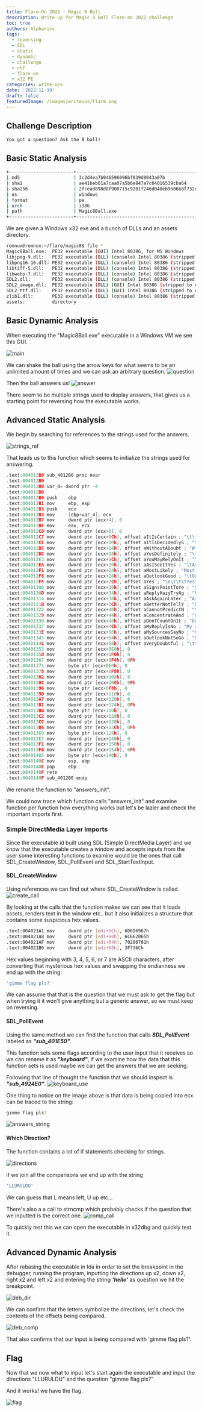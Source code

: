 ```yaml
---
title: Flare-On 2022 - Magic 8 Ball
description: Write-up for Magic 8 Ball Flare-on 2022 challenge
toc: true
authors: Alpharivs
tags:
  - reversing
  - SDL
  - static
  - dynamic
  - challenge
  - ctf
  - flare-on
  - x32 PE
categories: write-ups
date: '2022-11-19'
draft: false
featuredImage: /images/writeups/flare.png
---
```


## Challenge Description
```text
You got a question? Ask the 8 ball!
```
## Basic Static Analysis

```bash
+------------------------+------------------------------------------------------------------------------------+
| md5                    | 3c2d4ea7b946596096bf039d0043a07b                                                   |
| sha1                   | ae41beb01a7caa07a5b6e847a7c04016539cba64                                           |
| sha256                 | 2fcead898d8f900715c9201f246d040eb9686b8f732e683518e8ef92d26dfa89                   |
| os                     | windows                                                                            |
| format                 | pe                                                                                 |
| arch                   | i386                                                                               |
| path                   | Magic8Ball.exe                                                                     |
+------------------------+------------------------------------------------------------------------------------+
```

We are given a Windows x32 exe and a bunch of DLLs and an assets directory.

```bash
remnux@remnux:~/flare/magic8$ file *
Magic8Ball.exe:  PE32 executable (GUI) Intel 80386, for MS Windows
libjpeg-9.dll:   PE32 executable (DLL) (console) Intel 80386 (stripped to external PDB), for MS Windows
libpng16-16.dll: PE32 executable (DLL) (console) Intel 80386 (stripped to external PDB), for MS Windows
libtiff-5.dll:   PE32 executable (DLL) (console) Intel 80386 (stripped to external PDB), for MS Windows
libwebp-7.dll:   PE32 executable (DLL) (console) Intel 80386 (stripped to external PDB), for MS Windows
SDL2.dll:        PE32 executable (DLL) (console) Intel 80386 (stripped to external PDB), for MS Windows
SDL2_image.dll:  PE32 executable (DLL) (GUI) Intel 80386 (stripped to external PDB), for MS Windows
SDL2_ttf.dll:    PE32 executable (DLL) (GUI) Intel 80386 (stripped to external PDB), for MS Windows
zlib1.dll:       PE32 executable (DLL) (console) Intel 80386 (stripped to external PDB), for MS Windows
assets:          directory
```

## Basic Dynamic Analysis

When executing the "Magic8Ball.exe" executable in a Windows VM we see this GUI.

![main](images/main.png)

We can shake the ball using the arrow keys for what seems to be an unlimited amount of times and we can ask an arbitrary question.
![question](images/question.png)

Then the ball answers us!
![answer](images/answer.png)

There seem to be multiple strings used to display answers, that gives us a starting point for reversing how the executable works.

## Advanced Static Analysis

We begin by searching for references to the strings used for the answers.

![strings_ref](images/strings_ref.png)

That leads us to this function which seems to initialize the strings used for answering.
```c
.text:004012B0 sub_4012B0 proc near
.text:004012B0
.text:004012B0 var_4= dword ptr -4
.text:004012B0
.text:004012B0 push    ebp
.text:004012B1 mov     ebp, esp
.text:004012B3 push    ecx
.text:004012B4 mov     [ebp+var_4], ecx
.text:004012B7 mov     dword ptr [ecx+4], 0
.text:004012BE mov     eax, ecx
.text:004012C0 mov     dword ptr [ecx+8], 0
.text:004012C7 mov     dword ptr [ecx+0Ch], offset aItIsCertain ; "\t\tIt is\n\tcertain"
.text:004012CE mov     dword ptr [ecx+10h], offset aItIsDecidedlyS ; "\t\tIt is\n\tdecidedly\n\t\t\tso"
.text:004012D5 mov     dword ptr [ecx+14h], offset aWithoutADoubt ; "Without a\n\t\tdoubt"
.text:004012DC mov     dword ptr [ecx+18h], offset aYesDefinitely ; "\t\tYes\n\tdefinitely"
.text:004012E3 mov     dword ptr [ecx+1Ch], offset aYouMayRelyOnIt ; "\tYou may\n\trely on\n\t\t\tit"
.text:004012EA mov     dword ptr [ecx+20h], offset aAsISeeItYes ; "\tAs I see\n\t\tit, yes"
.text:004012F1 mov     dword ptr [ecx+24h], offset aMostLikely ; "Most likely"
.text:004012F8 mov     dword ptr [ecx+28h], offset aOutlookGood ; "\tOutlook\n\t\tgood"
.text:004012FF mov     dword ptr [ecx+2Ch], offset aYes ; "\n\t\t\tYes"
.text:00401306 mov     dword ptr [ecx+30h], offset aSignsPointToYe ; "Signs point\n\t\tto yes"
.text:0040130D mov     dword ptr [ecx+34h], offset aReplyHazyTryAg ; "Reply hazy,\n\ttry again"
.text:00401314 mov     dword ptr [ecx+38h], offset aAskAgainLater ; "Ask again\n\t\tlater"
.text:0040131B mov     dword ptr [ecx+3Ch], offset aBetterNotTellY ; "Better not\n\ttell you\n\t\tnow"
.text:00401322 mov     dword ptr [ecx+40h], offset aCannotPredictN ; "\tCannot\t\n\tpredict\n\t\tnow"
.text:00401329 mov     dword ptr [ecx+44h], offset aConcentrateAnd ; "Concentrate\n\tand ask\n\t\tagain"
.text:00401330 mov     dword ptr [ecx+48h], offset aDonTCountOnIt ; "Don't count\n\t\ton it"
.text:00401337 mov     dword ptr [ecx+4Ch], offset aMyReplyIsNo ; "My reply is\n\t\t\tno"
.text:0040133E mov     dword ptr [ecx+50h], offset aMySourcesSayNo ; "My sources\n\t\t\tsay\n\t\t\tno"
.text:00401345 mov     dword ptr [ecx+54h], offset aOutlookNotSoGo ; "Outlook not\n\tso good"
.text:0040134C mov     dword ptr [ecx+58h], offset aVeryDoubtful ; "\t\tVery\n\tdoubtful"
.text:00401353 mov     dword ptr [ecx+0E0h], 0
.text:0040135D mov     dword ptr [ecx+0F0h], 0
.text:00401367 mov     dword ptr [ecx+0F4h], 0Fh
.text:00401371 mov     byte ptr [ecx+0E0h], 0
.text:00401378 mov     dword ptr [ecx+0F8h], 0
.text:00401382 mov     dword ptr [ecx+108h], 0
.text:0040138C mov     dword ptr [ecx+10Ch], 0Fh
.text:00401396 mov     byte ptr [ecx+0F8h], 0
.text:0040139D mov     dword ptr [ecx+110h], 0
.text:004013A7 mov     dword ptr [ecx+120h], 0
.text:004013B1 mov     dword ptr [ecx+124h], 0Fh
.text:004013BB mov     byte ptr [ecx+110h], 0
.text:004013C2 mov     dword ptr [ecx+128h], 0
.text:004013CC mov     dword ptr [ecx+138h], 0
.text:004013D6 mov     dword ptr [ecx+13Ch], 0Fh
.text:004013E0 mov     byte ptr [ecx+128h], 0
.text:004013E7 mov     dword ptr [ecx+140h], 0
.text:004013F1 mov     dword ptr [ecx+150h], 0
.text:004013FB mov     dword ptr [ecx+154h], 0Fh
.text:00401405 mov     byte ptr [ecx+140h], 0
.text:0040140C mov     esp, ebp
.text:0040140E pop     ebp
.text:0040140F retn
.text:0040140F sub_4012B0 endp
```
We rename the function to "answers_init".

We could now trace which function calls "answers_init" and examine function per function how everything works but let's be lazier and check the important imports first.

### Simple DirectMedia Layer Imports

Since the executable id built using SDL (Simple DirectMedia Layer) and we know that the executable creates a window and accepts inputs from the user some interesting functions to examine would be the ones that call SDL_CreateWindow, SDL_PollEvent and SDL_StartTextInput.

#### SDL_CreateWindow

Using references we can find out where SDL_CreateWindow is called.
![create_call](images/create_call.png)

By looking at the calls that the function makes we can see that it loads assets, renders text in the window etc.. but it also initializes a structure that contains some suspicious hex values.

```bash
.text:004021A1 mov     dword ptr [edi+5Ch], 6D6D6967h
.text:004021A8 mov     dword ptr [edi+60h], 6C662065h
.text:004021AF mov     dword ptr [edi+64h], 70206761h
.text:004021B6 mov     dword ptr [edi+68h], 3F736Ch
```

Hex values beginning with 3, 4, 5, 6, or 7 are ASCII characters, after converting that mysterious hex values and swapping the endianness we end up with the string:

```bash
'gimme flag pls?'
```

We can assume that that is the question that we must ask to get the flag but when trying it it won't give anything but a generic answer, so we must keep on reversing.

#### SDL_PollEvent

Using the same method we can find the function that calls ***SDL_PollEvent*** labeled as ***"sub_401E50"***.

This function sets some flags according to the user input that it receives so we can rename it as ***"keyboard"***, if we examine how the data that this function sets is used maybe we can get the answers that we are seeking.

Following that line of thought the function that we should inspect is ***"sub_4924E0"***.
![keyboard_use](images/keyboard_use.png)

One thing to notice on the image above is that data is being copied into ecx can be traced to the string:

```bash
gimme flag pls?
```
![answers_string](images/anwers_string.png)

#### Which Direction?

The function contains a lot of if statements checking for strings.

![directions](images/directions.png)

if we join all the comparisons we end up with the string 
```bash
'LLURULDU'
```
We can guess that L means left, U up etc... 

There's also a a call to strncmp which probably checks if the question that we inputted is the correct one.
![comp_call](images/comp_call.png)

To quickly test this we can open the executable in x32dbg and quickly test it.

## Advanced Dynamic Analysis

After rebasing the executable in Ida in order to set the breakpoint in the debugger, running the program, inputting the directions up x2, down x2, right x2 and  left x2 and entering the string ***'hello'*** as question we hit the breakpoint.

![deb_dir](images/deb_dir.png)

We can confirm that the letters symbolize the directions, let's check the contents of the offsets being compared.

![deb_comp](images/deb_comp.png)

That also confirms that our input is being compared with 'gimme flag pls?'.

## Flag
Now that we now what to input let's start again the executable and input the directions "LLURULDU" and the question "gimme flag pls?"

And it works! we have the flag.

![flag](images/flag.png)